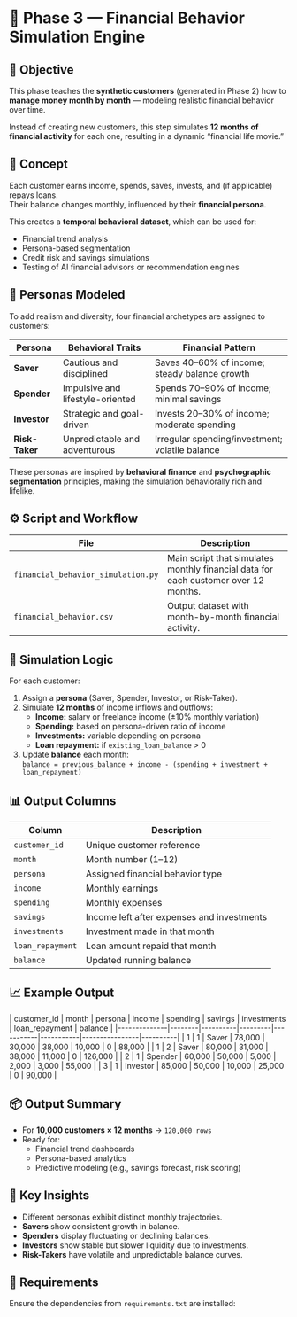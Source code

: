 # 💼 Phase 3 — Financial Behavior Simulation Engine

## 🎯 Objective
This phase teaches the **synthetic customers** (generated in Phase 2) how to **manage money month by month** — modeling realistic financial behavior over time.

Instead of creating new customers, this step simulates **12 months of financial activity** for each one, resulting in a dynamic “financial life movie.”



## 🧠 Concept
Each customer earns income, spends, saves, invests, and (if applicable) repays loans.  
Their balance changes monthly, influenced by their **financial persona**.

This creates a **temporal behavioral dataset**, which can be used for:
- Financial trend analysis  
- Persona-based segmentation  
- Credit risk and savings simulations  
- Testing of AI financial advisors or recommendation engines  


## 👥 Personas Modeled
To add realism and diversity, four financial archetypes are assigned to customers:

| Persona | Behavioral Traits | Financial Pattern |
|----------|------------------|------------------|
| **Saver** | Cautious and disciplined | Saves 40–60% of income; steady balance growth |
| **Spender** | Impulsive and lifestyle-oriented | Spends 70–90% of income; minimal savings |
| **Investor** | Strategic and goal-driven | Invests 20–30% of income; moderate spending |
| **Risk-Taker** | Unpredictable and adventurous | Irregular spending/investment; volatile balance |

These personas are inspired by **behavioral finance** and **psychographic segmentation** principles, making the simulation behaviorally rich and lifelike.



## ⚙️ Script and Workflow

| File | Description |
|------|--------------|
| `financial_behavior_simulation.py` | Main script that simulates monthly financial data for each customer over 12 months. |
| `financial_behavior.csv` | Output dataset with month-by-month financial activity. |



## 🧮 Simulation Logic

For each customer:
1. Assign a **persona** (Saver, Spender, Investor, or Risk-Taker).
2. Simulate **12 months** of income inflows and outflows:
   - **Income:** salary or freelance income (±10% monthly variation)  
   - **Spending:** based on persona-driven ratio of income  
   - **Investments:** variable depending on persona  
   - **Loan repayment:** if `existing_loan_balance` > 0  
3. Update **balance** each month:  
   `balance = previous_balance + income - (spending + investment + loan_repayment)`  


## 📊 Output Columns

| Column | Description |
|---------|-------------|
| `customer_id` | Unique customer reference |
| `month` | Month number (1–12) |
| `persona` | Assigned financial behavior type |
| `income` | Monthly earnings |
| `spending` | Monthly expenses |
| `savings` | Income left after expenses and investments |
| `investments` | Investment made in that month |
| `loan_repayment` | Loan amount repaid that month |
| `balance` | Updated running balance |


## 📈 Example Output

| customer_id | month | persona | income | spending | savings | investments | loan_repayment | balance |
|--------------|--------|----------|---------|-----------|-----------|----------------|----------|
| 1 | 1 | Saver | 78,000 | 30,000 | 38,000 | 10,000 | 0 | 88,000 |
| 1 | 2 | Saver | 80,000 | 31,000 | 38,000 | 11,000 | 0 | 126,000 |
| 2 | 1 | Spender | 60,000 | 50,000 | 5,000 | 2,000 | 3,000 | 55,000 |
| 3 | 1 | Investor | 85,000 | 50,000 | 10,000 | 25,000 | 0 | 90,000 |



## 📦 Output Summary

- For **10,000 customers × 12 months** → `120,000 rows`
- Ready for:
  - Financial trend dashboards  
  - Persona-based analytics  
  - Predictive modeling (e.g., savings forecast, risk scoring)



## 🧩 Key Insights

- Different personas exhibit distinct monthly trajectories.
- **Savers** show consistent growth in balance.  
- **Spenders** display fluctuating or declining balances.  
- **Investors** show stable but slower liquidity due to investments.  
- **Risk-Takers** have volatile and unpredictable balance curves.


## 🧾 Requirements
Ensure the dependencies from `requirements.txt` are installed:

